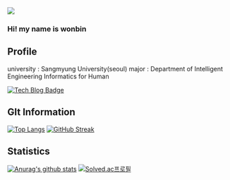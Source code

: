 <img src="https://capsule-render.vercel.app/api?type=waving&color=BDBDC8&height=150&section=header&text=Lwonbin"/>

### Hi! my name is wonbin

## Profile
university : Sangmyung University(seoul)
major : Department of Intelligent Engineering Informatics for Human

[![Tech Blog Badge](http://img.shields.io/badge/-Tech%20blog-black?style=flat-square&logo=github&link=https://lwb9036.tistory.com/)](https://lwb9036.tistory.com/)

## GIt Information
[![Top Langs](https://github-readme-stats.vercel.app/api/top-langs/?username=Lwonbin)](https://github.com/Lwonbin/Lwonbin)       [![GitHub Streak](https://streak-stats.demolab.com/?user=Lwonbin&theme=dark)](https://git.io/streak-stats)


## Statistics
[![Anurag's github stats](https://github-readme-stats.vercel.app/api?username=Lwonbin)](https://github.com/Lwonbin/Lwonbin)       [![Solved.ac프로필](http://mazassumnida.wtf/api/v2/generate_badge?boj=lwb9036)](https://solved.ac/lwb9036)

